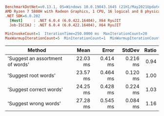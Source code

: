 ``` ini

BenchmarkDotNet=v0.13.1, OS=Windows 10.0.19043.1645 (21H1/May2021Update)
AMD Ryzen 7 5800H with Radeon Graphics, 1 CPU, 16 logical and 8 physical cores
.NET SDK=6.0.202
  [Host]     : .NET 6.0.4 (6.0.422.16404), X64 RyuJIT
  Job-ISCIAJ : .NET 6.0.4 (6.0.422.16404), X64 RyuJIT

MinInvokeCount=1  IterationTime=250.0000 ms  MaxIterationCount=20  
MaxWarmupIterationCount=5  MinIterationCount=1  MinWarmupIterationCount=1  

```
|                           Method |     Mean |    Error |   StdDev | Ratio |
|--------------------------------- |---------:|---------:|---------:|------:|
| &#39;Suggest an assortment of words&#39; | 22.03 ms | 0.414 ms | 0.216 ms |  0.94 |
|             &#39;Suggest root words&#39; | 23.57 ms | 0.464 ms | 0.120 ms |  1.00 |
|          &#39;Suggest correct words&#39; | 24.25 ms | 0.428 ms | 0.224 ms |  1.03 |
|            &#39;Suggest wrong words&#39; | 27.28 ms | 0.545 ms | 0.084 ms |  1.16 |
